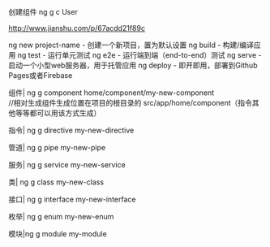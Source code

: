 
创建组件
ng g c User




http://www.jianshu.com/p/67acdd21f89c


ng new project-name - 创建一个新项目，置为默认设置
ng build - 构建/编译应用
ng test - 运行单元测试
ng e2e - 运行端到端（end-to-end）测试
ng serve - 启动一个小型web服务器，用于托管应用
ng deploy - 即开即用，部署到Github Pages或者Firebase


组件| ng g component home/component/my-new-component     
//相对生成组件生成位置在项目的根目录的  src/app/home/component（指令其他等等都可以用该方式生成）

指令| ng g directive my-new-directive 

管道| ng g pipe my-new-pipe 

服务| ng g service my-new-service 

  类| ng g class my-new-class 

接口| ng g interface my-new-interface 

枚举| ng g enum my-new-enum 

模块|ng g module my-module
